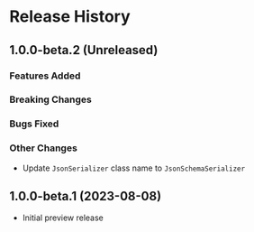 # Release History

## 1.0.0-beta.2 (Unreleased)

### Features Added

### Breaking Changes

### Bugs Fixed

### Other Changes

- Update `JsonSerializer` class name to `JsonSchemaSerializer`

## 1.0.0-beta.1 (2023-08-08)

- Initial preview release
